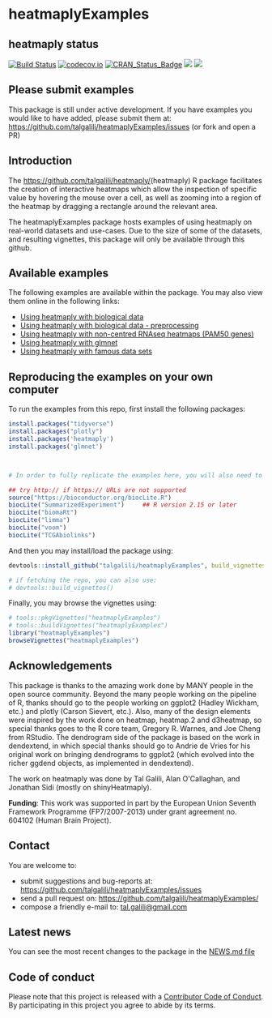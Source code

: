 
# heatmaplyExamples

## heatmaply status

[![Build Status](https://travis-ci.org/talgalili/heatmaply.png?branch=master)](https://travis-ci.org/talgalili/heatmaply)
[![codecov.io](https://codecov.io/github/talgalili/heatmaply/coverage.svg?branch=master)](https://codecov.io/github/talgalili/heatmaply?branch=master)
[![CRAN_Status_Badge](http://www.r-pkg.org/badges/version/heatmaply)](https://cran.r-project.org/package=heatmaply)
![](http://cranlogs.r-pkg.org/badges/heatmaply?color=yellow)
![](http://cranlogs.r-pkg.org/badges/grand-total/heatmaply?color=yellowgreen)


## Please submit examples

This package is still under active development. If you have examples you would like to have added, please submit them at: <https://github.com/talgalili/heatmaplyExamples/issues>  (or fork and open a PR)


## Introduction

The <https://github.com/talgalili/heatmaply/>(heatmaply) R package facilitates the creation of interactive heatmaps which allow the inspection of specific value by hovering the mouse over a cell, as well as zooming into a region of the heatmap by dragging a rectangle around the relevant area.

The heatmaplyExamples package hosts examples of using heatmaply on real-world datasets and use-cases. Due to the size of some of the datasets, and resulting vignettes, this package will only be available through this github. 


## Available examples

The following examples are available within the package. You may also view them online in the following links:

* [Using heatmaply with biological data](http://htmlpreview.github.com/?https://github.com/talgalili/heatmaplyExamples/blob/master/inst/doc/biological_data.html)
* [Using heatmaply with biological data - preprocessing](http://htmlpreview.github.com/?https://github.com/talgalili/heatmaplyExamples/blob/master/inst/doc/data_preprocessing.html)
* [Using heatmaply with non-centred RNAseq heatmaps (PAM50 genes) ](http://htmlpreview.github.com/?https://github.com/talgalili/heatmaplyExamples/blob/master/inst/doc/non_centred_heatmaps.html)
* [Using heatmaply with glmnet](http://htmlpreview.github.com/?https://github.com/talgalili/heatmaplyExamples/blob/master/inst/doc/glmnet.html)
* [Using heatmaply with famous data sets](http://htmlpreview.github.com/?https://github.com/talgalili/heatmaplyExamples/blob/master/inst/doc/heatmaply_examples.html)



## Reproducing the examples on your own computer

To run the examples from this repo, first install the following packages:

```r
install.packages("tidyverse")
install.packages("plotly")
install.packages('heatmaply')
install.packages('glmnet')



# In order to fully replicate the examples here, you will also need to install the following packages:

## try http:// if https:// URLs are not supported
source("https://bioconductor.org/biocLite.R")
biocLite("SummarizedExperiment")     ## R version 2.15 or later
biocLite("biomaRt")     
biocLite("limma")   
biocLite("voom")
biocLite("TCGAbiolinks")


```


And then you may install/load the package using:

```r
devtools::install_github("talgalili/heatmaplyExamples", build_vignettes = TRUE)

# if fetching the repo, you can also use:
# devtools::build_vignettes()
```

Finally, you may browse the vignettes using:

```r
# tools::pkgVignettes("heatmaplyExamples")
# tools::buildVignettes("heatmaplyExamples")
library("heatmaplyExamples")
browseVignettes("heatmaplyExamples")
```






## Acknowledgements


This package is thanks to the amazing work done by MANY people in the open source community. Beyond the many people working on the pipeline of R, thanks should go to the people working on ggplot2 (Hadley Wickham, etc.) and plotly (Carson Sievert, etc.). Also, many of the design elements were inspired by the work done on heatmap, heatmap.2 and d3heatmap, so special thanks goes to the R core team, Gregory R. Warnes, and Joe Cheng from RStudio. The dendrogram side of the package is based on the work in dendextend, in which special thanks should go to Andrie de Vries for his original work on bringing dendrograms to ggplot2 (which evolved into the richer ggdend objects, as implemented in dendextend). 

The work on heatmaply was done by Tal Galili, Alan O'Callaghan, and Jonathan Sidi (mostly on shinyHeatmaply).


**Funding**: This work was supported in part by the European Union Seventh Framework Programme (FP7/2007-2013) under grant agreement no. 604102 (Human Brain Project).  


## Contact

You are welcome to:

* submit suggestions and bug-reports at: <https://github.com/talgalili/heatmaplyExamples/issues>
* send a pull request on: <https://github.com/talgalili/heatmaplyExamples/>
* compose a friendly e-mail to: <tal.galili@gmail.com>


## Latest news

You can see the most recent changes to the package in the [NEWS.md file](https://github.com/talgalili/heatmaplyExamples/blob/master/NEWS.md)





## Code of conduct

Please note that this project is released with a [Contributor Code of Conduct](CONDUCT.md). By participating in this project you agree to abide by its terms.

